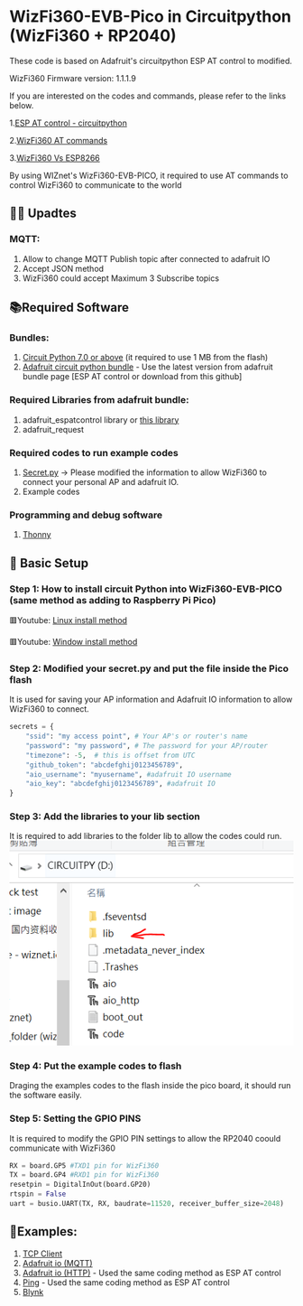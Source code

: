 # WizFi360-EVB-Pico in Circuitpython (WizFi360 + RP2040)
These code is based on Adafruit's circuitpython ESP AT control to modified. 

WizFi360 Firmware version: 1.1.1.9

If you are interested on the codes and commands, please refer to the links below.

1.[ESP AT control - circuitpython][link-ESP_cpy]

2.[WizFi360 AT commands][link-AT commands]

3.[WizFi360 Vs ESP8266][link-AT comparison]

By using WIZnet's WizFi360-EVB-PICO, it required to use AT commands to control WizFi360 to communicate to the world


## :lotus_position_man: Upadtes

### MQTT:

1. Allow to change MQTT Publish topic after connected to adafruit IO
2. Accept JSON method
3. WizFi360 could accept Maximum 3 Subscribe topics

## 📚Required Software
### Bundles:
1. [Circuit Python 7.0 or above][link-circuit python] (it required to use 1 MB from the flash) 
2. [Adafruit circuit python bundle][link-adafruit] - Use the latest version from adafruit bundle page [ESP AT control or download from this github]

### Required Libraries from adafruit bundle:
1. adafruit_espatcontrol library or [this library][link-library]
2. adafruit_request

### Required codes to run example codes
1. [Secret.py][link-secret] -> Please modified the information to allow WizFi360 to connect your personal AP and adafruit IO.
2. Example codes 

### Programming and debug software 
1. [Thonny][link-Thonny]
## 🤖 Basic Setup
### Step 1: How to install circuit Python into WizFi360-EVB-PICO (same method as adding to Raspberry Pi Pico)
🟥Youtube: [Linux install method][link-linux install]

🟥Youtube: [Window install method][link-window install]

### Step 2: Modified your secret.py and put the file inside the Pico flash
It is used for saving your AP information and Adafruit IO information to allow WizFi360 to connect.
```python
secrets = {
    "ssid": "my access point", # Your AP's or router's name
    "password": "my password", # The password for your AP/router
    "timezone": -5,  # this is offset from UTC
    "github_token": "abcdefghij0123456789",
    "aio_username": "myusername", #adafruit IO username
    "aio_key": "abcdefghij0123456789", #adafruit IO 
}
```
### Step 3: Add the libraries to your lib section
It is required to add libraries to the folder lib to allow the codes could run.
![link-lib_image]

### Step 4: Put the example codes to flash
Draging the examples codes to the flash inside the pico board, it should run the software easily.

### Step 5: Setting the GPIO PINS
It is required to modify the GPIO PIN settings to allow the RP2040 coould communicate with WizFi360
```python
RX = board.GP5 #TXD1 pin for WizFi360
TX = board.GP4 #RXD1 pin for WizFi360
resetpin = DigitalInOut(board.GP20) 
rtspin = False
uart = busio.UART(TX, RX, baudrate=11520, receiver_buffer_size=2048)
```

##  📓Examples:
1. [TCP Client][link-tcp client]
2. [Adafruit io (MQTT)][link-Adafruit_io_mqtt]
3. [Adafruit io (HTTP)][link-Adafrui_io_http] - Used the same coding method as ESP AT control
4. [Ping][link-ping]  - Used the same coding method as ESP AT control
5. [Blynk][link-blynk]



[link-library]: https://github.com/ronpang/WizFi360-cpy/tree/main/lib/adafruit_espatcontrol
[link-Thonny]: https://thonny.org/
[link-ESP_cpy]: https://github.com/adafruit/Adafruit_CircuitPython_ESP_ATcontrol
[link-AT commands]: https://docs.wiznet.io/img/products/wizfi360/wizfi360ds/wizfi360_atset_v1118_e.pdf
[link-AT comparison]: https://docs.wiznet.io/img/products/wizfi360/wizfi360ds/wizfi360_atcp_v102.pdf
[link-circuit python]: https://circuitpython.org/board/raspberry_pi_pico/
[link-adafruit]: https://github.com/adafruit/Adafruit_CircuitPython_Bundle/releases/tag/20211208
[link-linux install]: https://www.youtube.com/watch?v=onBkPkaqDnk&list=PL846hFPMqg3h4HpTVO8cPPHZnJIRA4I2p&index=3
[link-window install]: https://www.youtube.com/watch?v=e_f9p-_JWZw&t=374s
[link-tcp client]: https://github.com/ronpang/WizFi360-cpy/blob/main/examples/Network/TCP%20client_loopback.py
[link-Adafruit_io_mqtt]: https://github.com/ronpang/WizFi360-cpy/blob/main/examples/MQTT/aio.py
[link-Adafrui_io_http]: https://github.com/ronpang/WizFi360-cpy/blob/main/examples/http/aio_http.py
[link-ping]: https://github.com/ronpang/WizFi360-cpy/blob/main/examples/Network/ping.py
[link-lib_image]: https://github.com/ronpang/WizFi360-cpy/blob/main/img/lib%20image.PNG
[link-secret]: https://github.com/ronpang/WizFi360-cpy/blob/main/examples/secrets.py
[link-blynk]: https://github.com/ronpang/WizFi360-cpy/blob/main/examples/blynk/TCP%20blynk.py
